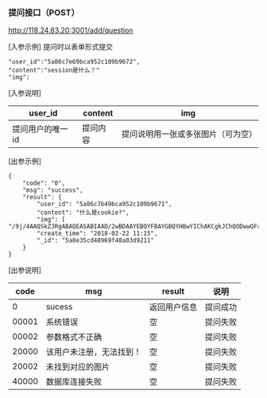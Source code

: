
### 提问接口（POST）
http://118.24.83.20:3001/add/question   

[入参示例]
提问时以表单形式提交
```
"user_id":"5a86c7e69bca952c109b9672",
"content":"session是什么？"
"img":
```
[入参说明]

user_id | content | img
------- | ------- | -------
提问用户的唯一id | 提问内容 | 提问说明用一张或多张图片（可为空）

[出参示例]
```
{
    "code": "0",
    "msg": "success",
    "result": {
        "user_id": "5a86c7b49bca952c109b9671",
        "content": "什么是cookie?",
        "img": [ "/9j/4AAQSkZJRgABAQEASABIAAD/2wBDAAYEBQYFBAYGBQYHBwYIChAKCgkJChQODwwQFxQYGBcUFhYaHSUfGhsjHBYWICwgIyYn"],
        "create_time": "2018-02-22 11:15",
        "_id": "5a8e35cd48969f48a03d9211"
    }
}
```
[出参说明]

code | msg  | result | 说明
------- | ------- | -------|----|
0 | sucess | 返回用户信息 | 提问成功
00001 | 系统错误 | 空| 提问失败
00002 | 参数格式不正确 |空| 提问失败
20000 | 该用户未注册，无法找到！ | 空|提问失败
20002 | 未找到对应的图片|空|提问失败
40000 | 数据库连接失败|空|提问失败